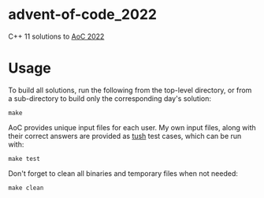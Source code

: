 # advent-of-code_2022
C++ 11 solutions to [AoC 2022](https://adventofcode.com/2022)

# Usage

To build all solutions, run the following from the top-level directory, or from a sub-directory to build only the corresponding day's solution:
```
make
```

AoC provides unique input files for each user. My own input files, along with their correct answers are provided as [tush](https://github.com/darius/tush) test cases, which can be run with:
```
make test
```

Don't forget to clean all binaries and temporary files when not needed:
```
make clean
```
